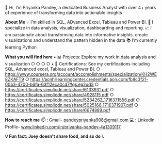 👋 Hi, I’m Priyanka Pandey, a dedicated Business Analyst with over 4+ years of experience of transforming data into actionable insights
 
 **About Me**
💡 I’m skilled in SQL, ADvanced Excel, Tableau and Power BI.
👀 I specialize in data analysis, visualization, dashboarding and reporting.
📈 I am passionate about transforming data into informative insights, create visualizations and understand the pattern hidden in the data
📚 I’m currently learning Python

**What you will find here**
•  📊 Projects: Explore my work in data analysis and visualization
      ○
      ○
      ○
      ○
•  🔗 Certifications: See my certifications including SQL, Advanced excel, Tableau and Power BI.
      ○ https://www.coursera.org/account/accomplishments/specialization/KH2WE8ZKAFT9
      ○ https://aonhrlearningcenter.credentials.aon.com/fb8c3f21-00b3-4700-b6fa-63f12eca0cd7#gs.eg2ud3
      ○ https://certificates.simplicdn.net/share/6133931.pdf
      ○ https://certificates.simplicdn.net/share/4928115.pdf
      ○ https://certificates.simplicdn.net/share/5234262_1716371556.pdf
      ○ https://certificates.simplicdn.net/share/5025166_1716371907.pdf
      ○ https://certificates.simplicdn.net/share/6674889.pdf

**How to reach me**
📫 : Gmail- pandeypriyanka908@gmail.com
💻 : LinkedIn Profile- www.linkedin.com/in/priyanka-pandey-4a1309117

 **💡 Fun fact: Joey doesn't share food, and so do I.**

<!---
priyankap908/priyankap908 is a ✨ special ✨ repository because its `README.md` (this file) appears on your GitHub profile.
You can click the Preview link to take a look at your changes.
--->
